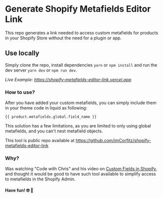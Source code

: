 # Generate Shopify Metafields Editor Link

This repo generates a link needed to access custom metafields for products in your Shopify Store without the need for a plugin or app.

## Use locally

Simply clone the repo, install dependencies `yarn` or `npm install` and run the dev server `yarn dev` or `npm run dev`.

_Live Example: https://shopify-metafields-editor-link.vercel.app_

### How to use?

After you have added your custom metafields, you can simply include them in your theme code in liquid as following:

```shell
{{ product.metafields.global.field_name }}
```

This solution has a few limitations, as you are limited to only using global metafields, and you can't nest metafield objects.

This tool is public repo available at https://github.com/imCorfitz/shopify-metafields-editor-link

### Why?

Was watching "Code with Chris" and his video on [Custom Fields in Shopify](https://www.youtube.com/watch?v=UbwhADWZzvQ), and thought it would be good to have such tool available to simplify access to metafields in the Shopify Admin.

#### Have fun! 🤓 🥃
